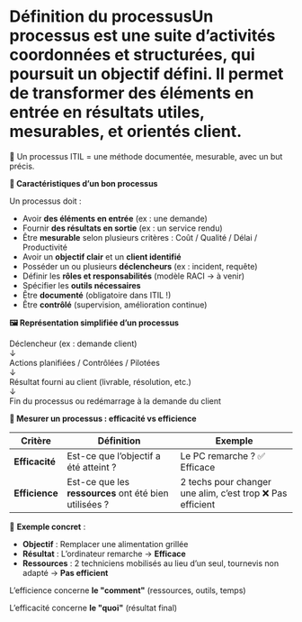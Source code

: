 # Définition du processusUn **processus** est une suite **d’activités coordonnées** et **structurées**, qui poursuit un **objectif défini**. Il permet de transformer des **éléments en entrée** en **résultats** utiles, mesurables, et orientés client.

🧠 Un processus ITIL = une méthode documentée, mesurable, avec un but précis.



**🧩 Caractéristiques d’un bon processus**

Un processus doit :

- Avoir **des éléments en entrée** (ex : une demande)
- Fournir **des résultats en sortie** (ex : un service rendu)
- Être **mesurable** selon plusieurs critères : Coût / Qualité / Délai / Productivité
- Avoir un **objectif clair** et un **client identifié**
- Posséder un ou plusieurs **déclencheurs** (ex : incident, requête)
- Définir les **rôles et responsabilités** (modèle RACI → à venir)
- Spécifier les **outils nécessaires**
- Être **documenté** (obligatoire dans ITIL !)
- Être **contrôlé** (supervision, amélioration continue)



**🖼️ Représentation simplifiée d’un processus**

Déclencheur (ex : demande client)  
↓  
Actions planifiées / Contrôlées / Pilotées  
↓  
Résultat fourni au client (livrable, résolution, etc.)  
↓  
Fin du processus ou redémarrage à la demande du client

**📏 Mesurer un processus : efficacité vs efficience**

| **Critère** | **Définition** | **Exemple** |
|----|----|----|
| **Efficacité** | Est-ce que l’objectif a été atteint ? | Le PC remarche ? ✅ Efficace |
| **Efficience** | Est-ce que les **ressources** ont été bien utilisées ? | 2 techs pour changer une alim, c’est trop ❌ Pas efficient |

🔧 **Exemple concret** :

- **Objectif** : Remplacer une alimentation grillée
- **Résultat** : L’ordinateur remarche → **Efficace**
- **Ressources** : 2 techniciens mobilisés au lieu d’un seul, tournevis non adapté → **Pas efficient**

L’efficience concerne **le "comment"** (ressources, outils, temps)

L’efficacité concerne **le "quoi"** (résultat final)
